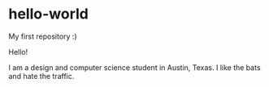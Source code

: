# hello-world
My first repository :)

Hello!

I am a design and computer science student in Austin, Texas. I like the bats and hate the traffic.
